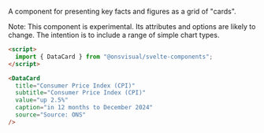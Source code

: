 A component for presenting key facts and figures as a grid of "cards".

Note: This component is experimental. Its attributes and options are likely to change. The intention is to include a range of simple chart types.

<!-- prettier-ignore -->
```html
<script>
  import { DataCard } from "@onsvisual/svelte-components";
</script>

<DataCard
  title="Consumer Price Index (CPI)"
  subtitle="Consumer Price Index (CPI)"
  value="up 2.5%"
  caption="in 12 months to December 2024"
  source="Source: ONS"
/>
```
